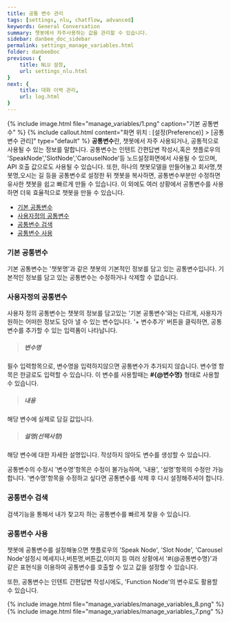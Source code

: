 ```yaml
---
title: 공통 변수 관리
tags: [settings, nlu, chatflow, advanced]
keywords: General Conversation
summary: 챗봇에서 자주사용하는 값을 관리할 수 있습니다.
sidebar: danbee_doc_sidebar
permalink: settings_manage_variables.html
folder: danbeeDoc
previous: {
    title: NLU 설정,
    url: settings_nlu.html
}
next: {
    title: 대화 이력 관리,
    url: log.html
}
---
```


{% include image.html file="manage_variables/1.png"  caption="기본 공통변수" %}
{% include callout.html content="화면 위치 : [설정(Preference)] > [공통 변수 관리]" type="default" %}
**공통변수**란, 챗봇에서 자주 사용되거나, 공통적으로 사용될 수 있는 정보를 말합니다.
공통변수는 인텐트 간편답변 작성시,혹은 챗플로우의 'SpeakNode','SlotNode','CarouselNode'등 노드설정화면에서 사용될 수 있으며, API 호출 값으로도 사용될 수 있습니다.
또한, 하나의 챗봇모델을 만들어놓고 회사명,챗봇명,오시는 길 등을 공통변수로 설정한 뒤 챗봇을 복사하면, 공통변수부분만 수정하면 유사한 챗봇을 쉽고 빠르게 만들 수 있습니다.
이 외에도 여러 상황에서 공통변수를 사용하면 더욱 효율적으로 챗봇을 만들 수 있습니다.

- [기본 공통변수](settings_manage_variables.html#기본-공통변수)
- [사용자정의 공통변수](settings_manage_variables.html#사용자정의-공통변수)
- [공통변수 검색](settings_manage_variables.html#공통변수-검색)
- [공통변수 사용](settings_manage_variables.html#공통변수-사용)


### 기본 공통변수
기본 공통변수는 '챗봇명'과 같은 챗봇의 기본적인 정보를 담고 있는 공통변수입니다. 기본적인 정보를 담고 있는 공통변수는 수정하거나 삭제할 수 없습니다.

### 사용자정의 공통변수
사용자 정의 공통변수는 챗봇의 정보를 담고있는 '기본 공통변수'와는 다르게, 사용자가 원하는 어떠한 정보도 담아 낼 수 있는 변수입니다.
'+ 변수추가' 버튼을 클릭하면, 공통변수를 추가할 수 있는 입력폼이 나타납니다.

>##### 변수명
필수 입력항목으로, 변수명을 입력하지않으면 공통변수가 추가되지 않습니다. 변수명 항목은 한글로도 입력할 수 있습니다. 이 변수를 사용할때는 **#{@변수명}** 형태로 사용할 수 있습니다.
>##### 내용
해당 변수에 실제로 담길 값입니다.
>##### 설명(선택사항)
해당 변수에 대한 자세한 설명입니다. 작성하지 않아도 변수를 생성할 수 있습니다.

공통변수의 수정시 '변수명'항목은 수정이 불가능하며, '내용', '설명'항목의 수정만 가능합니다.
'변수명'항목을 수정하고 싶다면 공통변수를 삭제 후 다시 설정해주셔야 합니다.

### 공통변수 검색
검색기능을 통해서 내가 찾고자 하는 공통변수를 빠르게 찾을 수 있습니다.

### 공통변수 사용
챗봇에 공통변수를 설정해놓으면 챗플로우의 'Speak Node', 'Slot Node', 'Carousel Node'설정시 메세지나,버튼명,버튼값,이미지 등 여러 상황에서
'#{@공통변수명}'과 같은 표현식을 이용하여 공통변수를 호출할 수 있고 값을 설정할 수 있습니다.

또한, 공통변수는 인텐트 간편답변 작성시에도, 'Function Node'의 변수로도 활용할 수 있습니다.

{% include image.html file="manage_variables/manage_variables_8.png" %}
{% include image.html file="manage_variables/manage_variables_7.png" %}

